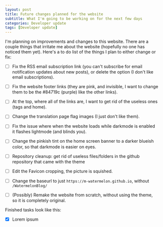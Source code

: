 ```yaml
---
layout: post
title: Future changes planned for the website
subtitle: What I'm going to be working on for the next few days
categories: Developer update
tags: [Developer update]
---
```

  I'm planning on improvements and changes to this website. There are a couple things that irritate me about the website (hopefully no one has noticed them yet).
  Here's a to do list of the things I plan to either change or fix:
  - [ ] Fix the RSS email subscription link (you can't subscribe for email notification updates about new posts), or delete the option (I don't like email subscriptions).
  - [ ] Fix the website footer links (they are pink, and invisible, I want to change them to be the #84719c (purple) like the other links).
  - [ ] At the top, where all of the links are, I want to get rid of the useless ones (tags and home).
  - [ ] Change the translation page flag images (I just don't like them).
  - [ ] Fix the issue where when the website loads while darkmode is enabled it flashes lightmode (and blinds you).
  - [ ] Change the pinkish tint on the home screen banner to a darker blueish color, so that darkmode is easier on eyes.
  - [ ] Repository cleanup: get rid of useless files/folders in the github repository that came with the theme
  - [ ] Edit the Favicon cropping, the picture is squished.
  - [ ] Change the baseurl to just `https://m-watermelon.github.io`, without `/WatermelonBlog/`
  - [ ] (Possibly) Remake the website from scratch, without using the theme, so it is completely original.
  
  
  Finished tasks look like this:
  - [X] Lorem ipsum 
